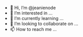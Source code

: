- 👋 Hi, I’m @jeanienode
- 👀 I’m interested in ...
- 🌱 I’m currently learning ...
- 💞️ I’m looking to collaborate on ...
- 📫 How to reach me ...

<!---
jeanienode/jeanienode is a ✨ special ✨ repository because its `README.md` (this file) appears on your GitHub profile.
You can click the Preview link to take a look at your changes.
--->
